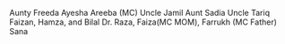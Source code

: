 Aunty Freeda
Ayesha
Areeba (MC)
Uncle Jamil
Aunt Sadia
Uncle Tariq
Faizan, Hamza, and Bilal
Dr. Raza, Faiza(MC MOM), Farrukh (MC Father) Sana